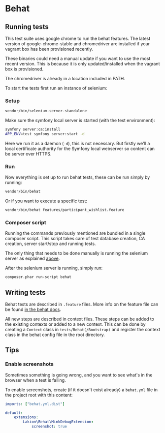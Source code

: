 # Behat

## Running tests

This test suite uses google chrome to run the behat features.
The latest version of google-chrome-stable and chromedriver are installed if your vagrant box has been provisioned recently. 

These binaries could need a manual update if you want to use the most recent version. This is because it is only updated/installed when the vagrant box is provisioned.

The chromedriver is already in a location included in PATH.

To start the tests first run an instance of selenium:

### Setup

```bash
vendor/bin/selenium-server-standalone
```

Make sure the symfony local server is started (with the test environment):

```bash
symfony server:ca:install
APP_ENV=test symfony server:start -d
```

Here we run it as a daemon (`-d`), this is not necessary. But firstly we'll a local certificate authority for the Symfony local webserver so content can be server over HTTPS. 

### Run
Now everything is set up to run behat tests, these can be run simply by running:
```bash
vendor/bin/behat
```

Or if you want to execute a specific test:
```bash
vendor/bin/behat features/participant_wishlist.feature
```

### Composer script

Running the commands previously mentioned are bundled in a single composer script. This script takes care of test database creation, CA creation, server start/stop and running tests.

The only thing that needs to be done manually is running the selenium server as explained [above](#setup).

After the selenium server is running, simply run:

```bash
composer.phar run-script behat
```

## Writing tests

Behat tests are described in `.feature` files. More info on the feature file can be found 
[in the behat docs](http://docs.behat.org/en/latest/user_guide/gherkin.html#gherkin-syntax).

All new steps are described in context files. These steps can be added to the existing contexts or added to a new context.
This can be done by creating a `Context` class in `tests/Behat(/Bootstrap)` and register the context class
in the behat config file in the root directory.

## Tips

### Enable screenshots
Sometimes something is going wrong, and you want to see what's in the browser when a test is failing.

To enable screenshots, create (if it doesn't exist already) a `behat.yml` file in the project root with this content:

```yaml
imports: ["behat.yml.dist"]

default:
    extensions:
        Lakion\Behat\MinkDebugExtension:
            screenshot: true
```